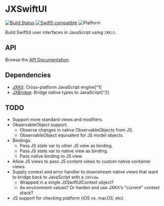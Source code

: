 # JXSwiftUI

[![Build Status][GitHubActionBadge]][ActionsLink]
[![Swift5 compatible][Swift5Badge]][Swift5Link] 
![Platform][SwiftPlatforms]

Build SwiftUI user interfaces in JavaScript using `JXKit`.

## API

Browse the [API Documentation].

## Dependencies

- [JXKit][]: Cross-platform JavaScript engine[^1]
- [JXBridge][]: Bridge native types to JavaScript[^2]

[Swift Package Manager]: https://swift.org/package-manager
[API Documentation]: https://www.jective.org/JXSwiftUI/documentation/jxswiftui/

[ProjectLink]: https://github.com/jectivex/JXSwiftUI
[ActionsLink]: https://github.com/jectivex/JXSwiftUI/actions
[API Documentation]: https://www.jective.org/JXSwiftUI/documentation/jxswiftui/

[Swift]: https://swift.org/
[JXKit]: https://github.com/jectivex/JXKit
[JXBridge]: https://github.com/jectivex/JXBridge
[JavaScriptCore]: https://trac.webkit.org/wiki/JavaScriptCore

[GitHubActionBadge]: https://img.shields.io/github/workflow/status/jectivex/JXSwiftUI/JXSwiftUI%20CI

[Swift5Badge]: https://img.shields.io/badge/swift-5-orange.svg?style=flat
[Swift5Link]: https://developer.apple.com/swift/
[SwiftPlatforms]: https://img.shields.io/badge/Platforms-macOS%20|%20iOS%20|%20tvOS%20|%20Linux-teal.svg

## TODO

- Support more standard views and modifiers.
- ObservableObject support.
    - Observe changes in native ObservableObjects from JS.
    - ObservableObject equivalent for JS model objects.
- Bindings.
    - Pass JS state var to other JS view as binding.
    - Pass JS state var to native view as binding.
    - Pass native binding to JS view.
- Allow JS views to pass JS content views to custom native container views.
- Supply context and error handler to downstream native views that want to bridge back to JavaScript with a `JXView`.
    - Wrapped in a single JXSwiftUIContext object?
    - As environment values? Or harden and use JXKit's "current" context stack?
- JS support for checking platform (iOS vs. macOS, etc).
